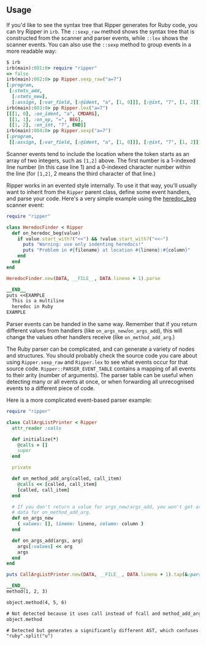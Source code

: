 ## Usage

If you'd like to see the syntax tree that Ripper generates for Ruby code, you can try Ripper in `irb`. The `::sexp_raw` method shows the syntax tree that is constructed from the scanner and parser events, while `::lex` shows the scanner events. You can also use the `::sexp` method to group events in a more readable way:

```ruby
$ irb
irb(main):001:0> require "ripper"
=> false
irb(main):002:0> pp Ripper.sexp_raw("a=7")
[:program,
 [:stmts_add,
  [:stmts_new],
  [:assign, [:var_field, [:@ident, "a", [1, 0]]], [:@int, "7", [1, 2]]]]]
irb(main):003:0> pp Ripper.lex("a=7")
[[[1, 0], :on_ident, "a", CMDARG],
 [[1, 1], :on_op, "=", BEG],
 [[1, 2], :on_int, "7", END]]
irb(main):004:0> pp Ripper.sexp("a=7")
[:program,
 [[:assign, [:var_field, [:@ident, "a", [1, 0]]], [:@int, "7", [1, 2]]]]]
```

Scanner events tend to include the location where the token starts as an array of two integers, such as `[1,2]` above. The first number is a 1-indexed line number (in this case line 1) and a 0-indexed character number within the line (for `[1,2]`, 2 means the third character of that line.)

Ripper works in an evented style internally. To use it that way, you'll usually want to inherit from the `Ripper` parent class, define some event handlers, and parse your code. Here's a very simple example using the [heredoc_beg](#heredoc_beg) scanner event:

```ruby
require "ripper"

class HeredocFinder < Ripper
  def on_heredoc_beg(value)
    if value.start_with?("<<") && !value.start_with?("<<~")
      puts "Warning: use only indenting heredocs!"
      puts "Problem in #{filename} at location #{lineno}:#{column}"
    end
  end
end

HeredocFinder.new(DATA, __FILE__, DATA.lineno + 1).parse

__END__
puts <<EXAMPLE
  This is a multiline
  heredoc in Ruby
EXAMPLE
```

Parser events can be handed in the same way. Remember that if you return different values from handlers (like `on_args_new`/`on_args_add`), this will change the values other handlers receive (like `on_method_add_arg`.)

The Ruby parser can be complicated, and can generate a variety of nodes and structures. You should probably check the source code you care about using `Ripper.sexp_raw` and `Ripper.lex` to see what events occur for that source code. `Ripper::PARSER_EVENT_TABLE` contains a mapping of all events to their arity (number of arguments). The parser table can be useful when detecting many or all events at once, or when forwarding all unrecognised events to a different piece of code.

Here is a more complicated event-based parser example:

```ruby
require "ripper"

class CallArgListPrinter < Ripper
  attr_reader :calls

  def initialize(*)
    @calls = []
    super
  end

  private

  def on_method_add_arg(called, call_item)
    @calls << [called, call_item]
    [called, call_item]
  end

  # If you don't return a value for args_new/args_add, you won't get argument
  # data for on_method_add_arg.
  def on_args_new
    { values: [], lineno: lineno, column: column }
  end

  def on_args_add(args, arg)
    args[:values] << arg
    args
  end
end

puts CallArgListPrinter.new(DATA, __FILE__, DATA.lineno + 1).tap(&:parse).calls

__END__
method(1, 2, 3)

object.method(4, 5, 6)

# Not detected because it uses call instead of fcall and method_add_arg
object.method

# Detected but generates a significantly different AST, which confuses our simple logic
"ruby".split("u")
```
